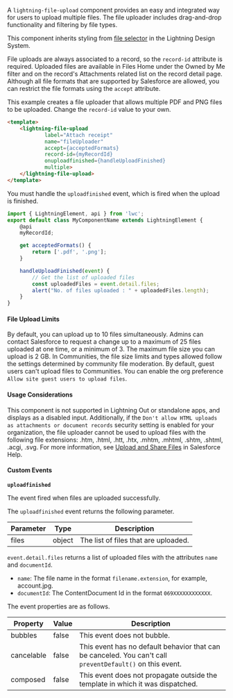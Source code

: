 A `lightning-file-upload` component provides an easy and integrated way for
users to upload multiple files. The file uploader includes drag-and-drop
functionality and filtering by file types.

This component inherits styling from
[file selector](https://www.lightningdesignsystem.com/components/file-selector) in
the Lightning Design System.

File uploads are always associated to a record, so the `record-id` attribute
is required. Uploaded files are available in Files Home under the Owned by Me
filter and on the record's Attachments related list on the record detail page.
Although all file formats that are supported by Salesforce are allowed, you
can restrict the file formats using the `accept` attribute.

This example creates a file uploader that allows multiple PDF and PNG files to
be uploaded. Change the `record-id` value to your own.

```html
<template>
    <lightning-file-upload
            label="Attach receipt"
            name="fileUploader"
            accept={acceptedFormats}
            record-id={myRecordId}
            onuploadfinished={handleUploadFinished}
            multiple>
    </lightning-file-upload>
</template>
```

You must handle the `uploadfinished` event, which is fired when the upload
is finished.

```javascript
import { LightningElement, api } from 'lwc';
export default class MyComponentName extends LightningElement {
    @api
    myRecordId;

    get acceptedFormats() {
        return ['.pdf', '.png'];
    }

    handleUploadFinished(event) {
        // Get the list of uploaded files
        const uploadedFiles = event.detail.files;
        alert("No. of files uploaded : " + uploadedFiles.length);
    }
}
```

#### File Upload Limits

By default, you can upload up to 10 files simultaneously. Admins can contact
Salesforce to request a change up to a maximum of 25 files uploaded at one time,
or a minimum of 3. The maximum file size you can upload is 2 GB. In Communities,
the file size limits and types allowed follow the settings determined by community
file moderation. By default, guest users can't upload files to Communities. You
can enable the org preference `Allow site guest users to upload files`.

#### Usage Considerations

This component is not supported in Lightning Out or standalone apps, and
displays as a disabled input. Additionally, if the `Don't allow HTML uploads
as attachments or document records` security setting is enabled for your
organization, the file uploader cannot be used to upload files with the
following file extensions: .htm, .html, .htt, .htx, .mhtm, .mhtml, .shtm,
.shtml, .acgi, .svg. For more information, see
[Upload and Share Files](https://help.salesforce.com/articleView?id=collab_files_upload_share.htm) in Salesforce Help.

#### Custom Events

**`uploadfinished`**

The event fired when files are uploaded successfully.

The `uploadfinished` event returns the following parameter.

Parameter|Type|Description
-----|-----|----------
files|object|The list of files that are uploaded.

`event.detail.files` returns a list of uploaded files with the attributes
`name` and `documentId`.

  * `name`: The file name in the format `filename.extension`, for example, account.jpg.
  * `documentId`: The ContentDocument Id in the format `069XXXXXXXXXXXX`.

The event properties are as follows.

Property|Value|Description
-----|-----|----------
bubbles|false|This event does not bubble.
cancelable|false|This event has no default behavior that can be canceled. You can't call `preventDefault()` on this event.
composed|false|This event does not propagate outside the template in which it was dispatched.
